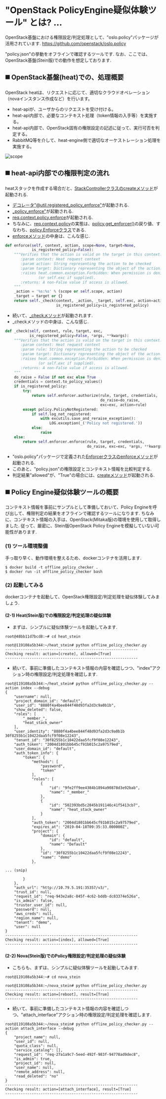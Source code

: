 # "OpenStack PolicyEngine疑似体験ツール" とは? ...
OpenStack基盤における権限設定/判定処理として、"oslo.policy"パッケージが活用されています.
https://github.com/openstack/oslo.policy

"policy.json"の挙動をオフラインで確認するツールです.
なお、ここでは、OpenStack基盤(Stein版)での動作を想定しております.

## ◼️ OpenStack基盤(heat)での、処理概要
OpenStack heatは、リクエストに応じて、適切なクラウドオペレーション（novaインスタンス作成など）を行います。

- heat-apiが、ユーザからのリクエストを受け付ける。
- heat-api内部で、必要なコンテキスト処理（token情報の入手等）を実施する。
- heat-api内部で、OpenStack固有の権限設定の記述に従って、実行可否を判定する。
- RabbitMQ等を介して、heat-engine側で適切なオーケストレーション処理を実施する。

![scope](images/Heat_architecture.png)

## ◼️ heat-api内部での権限判定の流れ
heatスタックを作成する場合だと、[StackControllerクラスのcreateメソッド](https://github.com/openstack/heat/blob/stable/stein/heat/api/openstack/v1/stacks.py#L398-L418)が起動される.

- [デコレータ"@util.registered_policy_enforce"](https://github.com/openstack/heat/blob/stable/stein/heat/api/openstack/v1/util.py#L32-L40)が起動される.
- [_policy_enforce"](https://github.com/openstack/heat/blob/stable/stein/heat/api/openstack/v1/util.py#L43-L57)が起動される.
- [req.context.policy.enforce](https://github.com/openstack/heat/blob/stable/stein/heat/api/openstack/v1/util.py#L48-L52)が起動される.
- ちなみに、[req.context.policy](https://github.com/openstack/heat/blob/stable/stein/heat/common/context.py#L117)の実態は、[policy.get_enforcer()](https://github.com/openstack/heat/blob/stable/stein/heat/common/context.py#L117)の戻り値、すなわち、[policy.Enforceクラス](https://github.com/openstack/heat/blob/stable/stein/heat/common/policy.py#L40-L118)である.
- [enforceメソッド](https://github.com/openstack/heat/blob/stable/stein/heat/common/policy.py#L92-L106)の中身は、こんな感じ.
```python
def enforce(self, context, action, scope=None, target=None,
            is_registered_policy=False):
    """Verifies that the action is valid on the target in this context.
       :param context: Heat request context
       :param action: String representing the action to be checked
       :param target: Dictionary representing the object of the action.
       :raises heat.common.exception.Forbidden: When permission is denied
               (or self.exc if supplied).
       :returns: A non-False value if access is allowed.
    """
    _action = '%s:%s' % (scope or self.scope, action)
    _target = target or {}
    return self._check(context, _action, _target, self.exc, action=action,
                       is_registered_policy=is_registered_policy)
```
- 続いて、[_checkメソッド](https://github.com/openstack/heat/blob/stable/stein/heat/common/policy.py#L64-L90)が起動されます.
- _checkメソッドの中身は、こんな感じ.
```python
def _check(self, context, rule, target, exc,
           is_registered_policy=False, *args, **kwargs):
    """Verifies that the action is valid on the target in this context.
       :param context: Heat request context
       :param rule: String representing the action to be checked
       :param target: Dictionary representing the object of the action.
       :raises heat.common.exception.Forbidden: When permission is denied
               (or self.exc if supplied).
       :returns: A non-False value if access is allowed.
    """
    do_raise = False if not exc else True
    credentials = context.to_policy_values()
    if is_registered_policy:
        try:
            return self.enforcer.authorize(rule, target, credentials,
                                           do_raise=do_raise,
                                           exc=exc, action=rule)
        except policy.PolicyNotRegistered:
            if self.log_not_registered:
                with excutils.save_and_reraise_exception():
                    LOG.exception(_('Policy not registered.'))
            else:
                raise
    else:
        return self.enforcer.enforce(rule, target, credentials,
                                     do_raise, exc=exc, *args, **kwargs)
```
- "oslo.policy"パッケージで定義された[Enforcerクラスのenforceメソッド](https://github.com/openstack/oslo.policy/blob/stable/stein/oslo_policy/policy.py#L819-L975)が起動される.
- このあと、"policy.json"の権限設定とコンテキスト情報を比較判定する.
- 判定結果"allowed"が、"True"の場合には、[createメソッド](https://github.com/openstack/heat/blob/stable/stein/heat/api/openstack/v1/util.py#L48-L55)が起動される.

## ◼️ Policy Engine疑似体験ツールの概要
コンテキスト情報を事前にサンプルとして準備しておいて、Policy Engineを呼び出して、権限判定の結果をオフラインで確認するツールになります.
ちなみに、コンテキスト情報の入手は、OpenStack(Mitaka版)の環境を使用して取得しました.
従って、厳密に、Stein版OpenStack Policy Engineを模擬していない可能性があります.


### (1) ツール環境整備
手っ取り早く、動作環境を整えるため、dockerコンテナを活用します.
```
$ docker build -t offline_policy_checker .
$ docker run -it offline_policy_checker bash
```

### (2) 起動してみる
dockerコンテナを起動して、OpenStack権限設定/判定処理を疑似体験してみましょう.

#### (2-1) Heat(Stein版)での権限設定/判定処理の疑似体験
- まずは、シンプルに疑似体験ツールを起動してみます.

```
root@48bb11d7bcd8:~# cd heat_stein
```
```
root@119108a5b344:~/heat_stein# python offline_policy_checker.py
------------------------------------------------------------
Checking result: action=[create], allowed=[True]
------------------------------------------------------------
```
- 続いて、事前に準備したコンテキスト情報の内容を確認しつつ、"index"アクション時の権限設定/判定処理を確認します.

```
root@119108a5b344:~/heat_stein# python offline_policy_checker.py --action index --debug
{
    "username": null,
    "project_domain_id": "default",
    "user_id": "8880f4a4bee844f48d93fa2d3c9a0b1b",
    "show_deleted": false,
    "roles": [
        "_member_",
        "heat_stack_owner"
    ],
    "user_identity": "8880f4a4bee844f48d93fa2d3c9a0b1b 30f8255b1c10422daa5fcf9f08e12243",
    "tenant_id": "30f8255b1c10422daa5fcf9f08e12243",
    "auth_token": "2004d1801bb645cf91b015c2a97579ed",
    "user_domain_id": "default",
    "auth_token_info": {
        "token": {
            "methods": [
                "password",
                "token"
            ],
            "roles": [
                {
                    "id": "9fe2ff9ee4384b1894a90878d3e92bab",
                    "name": "_member_"
                },
                {
                    "id": "502393bd5c2845b191146c41f5413cb7",
                    "name": "heat_stack_owner"
                }
            ],
            "auth_token": "2004d1801bb645cf91b015c2a97579ed",
            "expires_at": "2019-04-18T09:35:33.000000Z",
            "project": {
                "domain": {
                    "id": "default",
                    "name": "Default"
                },
                "id": "30f8255b1c10422daa5fcf9f08e12243",
                "name": "demo"
            },

... (snip)

        }
    },
    "auth_url": "http://10.79.5.191:35357/v3/",
    "trust_id": null,
    "request_id": "req-943e2a8c-845f-4c62-bddb-dc83374e526a",
    "is_admin": false,
    "trustor_user_id": null,
    "password": null,
    "aws_creds": null,
    "region_name": null,
    "tenant": "demo",
    "user": null
}
------------------------------------------------------------
Checking result: action=[index], allowed=[True]
------------------------------------------------------------
```

#### (2-2) Nova(Stein版)でのPolicy権限設定/判定処理の疑似体験

- こちらも、まずは、シンプルに疑似体験ツールを起動してみます.

```
root@119108a5b344:~# cd nova_stein
```
```
root@119108a5b344:~/nova_stein# python offline_policy_checker.py
------------------------------------------------------------
Checking result: action=[reboot], result=[True]
------------------------------------------------------------
```
- 続いて、事前に準備したコンテキスト情報の内容を確認しつつ、"attach_interface"アクション時の権限設定/判定処理を確認します.

```
root@119108a5b344:~/nova_stein# python offline_policy_checker.py --action attach_interface --debug
{
    "project_name": null,
    "user_id": null,
    "quota_class": null,
    "service_catalog": [],
    "request_id": "req-27a1a9c7-5eed-492f-983f-94778ad9dec8",
    "is_admin": true,
    "project_id": null,
    "user_name": null,
    "remote_address": null,
    "read_deleted": "no"
}
------------------------------------------------------------
Checking result: action=[attach_interface], result=[True]
------------------------------------------------------------
```
